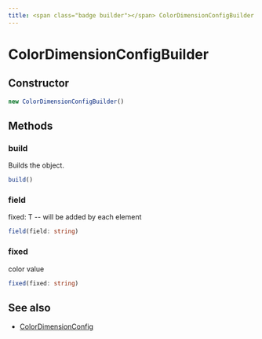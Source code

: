 ```yaml
---
title: <span class="badge builder"></span> ColorDimensionConfigBuilder
---
```

# <span class="badge builder"></span> ColorDimensionConfigBuilder

## Constructor

```typescript
new ColorDimensionConfigBuilder()
```
## Methods

### <span class="badge object-method"></span> build

Builds the object.

```typescript
build()
```

### <span class="badge object-method"></span> field

fixed: T -- will be added by each element

```typescript
field(field: string)
```

### <span class="badge object-method"></span> fixed

color value

```typescript
fixed(fixed: string)
```

## See also

 * <span class="badge object-type-interface"></span> [ColorDimensionConfig](./object-ColorDimensionConfig.md)
